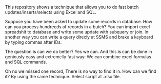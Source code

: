 This repository shows a technique that allows you to do fast batch updates/inserts/selects using Excel and SQL.

Suppose you have been asked to update some records in database. How can you process hundreeds of records in a butch?
You can import excel spreadshit to database and write some update with subquery or join. In another way you can write a query direcly at SSMS and brake a keyboard by typing commas after IDs.

The question is can we do better? Yes we can. And this is can be done in geniously easy and extremelly fast way:
We can combine excel formulas and SQL commands.

Oh no we missed one record, There is no way to find it in. How can we find it? By using the same technique. Select script at .xlsx file.
